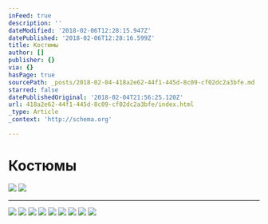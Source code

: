 ```yaml
---
inFeed: true
description: ''
dateModified: '2018-02-06T12:28:15.947Z'
datePublished: '2018-02-06T12:28:16.599Z'
title: Костюмы
author: []
publisher: {}
via: {}
hasPage: true
sourcePath: _posts/2018-02-04-418a2e62-44f1-445d-8c09-cf02dc2a3bfe.md
starred: false
datePublishedOriginal: '2018-02-04T21:56:25.120Z'
url: 418a2e62-44f1-445d-8c09-cf02dc2a3bfe/index.html
_type: Article
_context: 'http://schema.org'

---
```

# Костюмы
![](https://the-grid-user-content.s3-us-west-2.amazonaws.com/3efe443e-ac0d-4c8f-8a2c-c49a6f8ec990.jpg)
![](https://the-grid-user-content.s3-us-west-2.amazonaws.com/4f55fd08-08ba-4474-aaab-e90c9ca0a72a.jpg)

---

![](https://the-grid-user-content.s3-us-west-2.amazonaws.com/ef083481-7e30-4709-a466-68afc850f108.jpg)
![](https://the-grid-user-content.s3-us-west-2.amazonaws.com/7430d89f-85aa-4c93-b976-c887652d56c8.jpg)
![](https://the-grid-user-content.s3-us-west-2.amazonaws.com/e5b7ce42-a030-4822-b61c-8f6e7bc178d2.jpg)
![](https://the-grid-user-content.s3-us-west-2.amazonaws.com/2acc6922-d520-4f16-9f52-63554034f71f.jpg)
![](https://the-grid-user-content.s3-us-west-2.amazonaws.com/90608e1e-6505-43c4-b263-f11cae9902a7.jpg)
![](https://the-grid-user-content.s3-us-west-2.amazonaws.com/608c1089-ebb2-4483-ba99-2de9094097e5.jpg)
![](https://the-grid-user-content.s3-us-west-2.amazonaws.com/7b1ecfe5-a6ad-48fb-85de-b698c0d45865.jpg)
![](https://the-grid-user-content.s3-us-west-2.amazonaws.com/aad60fb1-36c6-45a7-880f-ff8578cc1cd0.jpg)
![](https://the-grid-user-content.s3-us-west-2.amazonaws.com/9ee66b70-5826-4640-8aad-c1256c939a38.jpg)